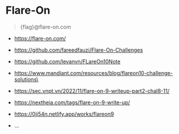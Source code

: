 # Flare-On

> {flag}@flare-on.com

- https://flare-on.com/

- https://github.com/fareedfauzi/Flare-On-Challenges
- https://github.com/levanvn/FLareOn10Note
- https://www.mandiant.com/resources/blog/flareon10-challenge-solutions\
- https://sec.vnpt.vn/2022/11/flare-on-9-writeup-part2-chal8-11/
- https://nextheia.com/tags/flare-on-9-write-up/
- https://0ji54n.netlify.app/works/flareon9
- ...
